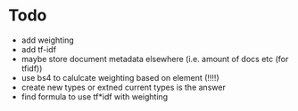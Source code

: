 # Todo

- add weighting
- add tf-idf
- maybe store document metadata elsewhere (i.e. amount of docs etc (for tfidf))
- use bs4 to calulcate weighting based on element (!!!!)
- create new types or extned current types is the answer
- find formula to use tf*idf with weighting
